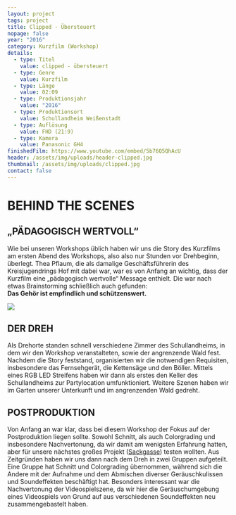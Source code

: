```yaml
---
layout: project
tags: project
title: Clipped - Übersteuert
nopage: false
year: "2016"
category: Kurzfilm (Workshop)
details:
  - type: Titel
    value: clipped - übersteuert
  - type: Genre
    value: Kurzfilm
  - type: Länge
    value: 02:09
  - type: Produktionsjahr
    value: "2016"
  - type: Produktionsort
    value: Schullandheim Weißenstadt
  - type: Auflösung
    value: FHD (21:9)
  - type: Kamera
    value: Panasonic GH4
finishedFilm: https://www.youtube.com/embed/5b76Q5QhAcU
header: /assets/img/uploads/header-clipped.jpg
thumbnail: /assets/img/uploads/clipped.jpg
contact: false
---
```


# BEHIND THE SCENES

## „PÄDAGOGISCH WERTVOLL“

Wie bei unseren Workshops üblich haben wir uns die Story des Kurzfilms am ersten Abend des Workshops, also also nur Stunden vor Drehbeginn, überlegt. Thea Pflaum, die als damalige Geschäftsführerin des Kreisjugendrings Hof mit dabei war, war es von Anfang an wichtig, dass der Kurzfilm eine „pädagogisch wertvolle“ Message enthielt. Die war nach etwas Brainstorming schließlich auch gefunden:\
**Das Gehör ist empfindlich und schützenswert.**

![](/assets/img/uploads/clipped1.jpg)

## DER DREH

Als Drehorte standen schnell verschiedene Zimmer des Schullandheims, in dem wir den Workshop veranstalteten, sowie der angrenzende Wald fest. Nachdem die Story feststand, organisierten wir die notwendigen Requisiten, insbesondere das Fernsehgerät, die Kettensäge und den Böller. Mittels eines RGB LED Streifens haben wir dann als erstes den Keller des Schullandheims zur Partylocation umfunktioniert. Weitere Szenen haben wir im Garten unserer Unterkunft und im angrenzenden Wald gedreht.

## POSTPRODUKTION

Von Anfang an war klar, dass bei diesem Workshop der Fokus auf der Postproduktion liegen sollte. Sowohl Schnitt, als auch Colorgrading und insbesondere Nachvertonung, da wir damit am wenigsten Erfahrung hatten, aber für unsere nächstes großes Projekt ([Sackgasse](https://arbeitskreis.video/projects/sackgasse)) testen wollten. Aus Zeitgründen haben wir uns dann nach dem Dreh in zwei Gruppen aufgeteilt. Eine Gruppe hat Schnitt und Colorgrading übernommen, während sich die Andere mit der Aufnahme und dem Abmischen diverser Geräuschkulissen und Soundeffekten beschäftigt hat. Besonders interessant war die Nachvertonung der Videospielszene, da wir hier die Geräuschumgebung eines Videospiels von Grund auf aus verschiedenen Soundeffekten neu zusammengebastelt haben.
